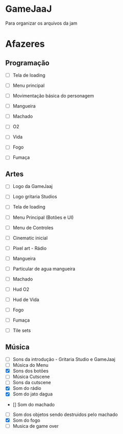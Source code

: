 # GameJaaJ
Para organizar os arquivos da jam


# Afazeres

## Programação
- [ ] Tela de loading
- [ ] Menu principal
- [ ] Movimentação básica do personagem
- [ ] Mangueira
- [ ] Machado
- [ ] O2
- [ ] Vida
- [ ] Fogo
- [ ] Fumaça


## Artes

- [ ] Logo da GameJaaj
- [ ] Logo gritaria Studios
- [ ] Tela de loading
- [ ] Menu Principal (Botões e UI)
- [ ] Menu de Controles 
- [ ] Cinematic inicial
- [ ] Pixel art - Rádio
- [ ] Mangueira
- [ ] Particular de agua mangueira
- [ ] Machado
- [ ] Hud O2
- [ ] Hud de Vida
- [ ] Fogo
- [ ] Fumaça
- [ ] Tile sets



## Música


- [ ] Sons da introdução - Gritaria Studio e GameJaaj
- [ ] Música do Menu
- [x] Sons dos botões
- [ ] Música Cutscene
- [ ] Sons da cutscene
- [x] Som do rádio
- [x] Som do jato dagua
- [] Som do machado
- [ ] Som dos objetos sendo destruidos pelo machado
- [x] Som do fogo
- [ ] Musica de game over
